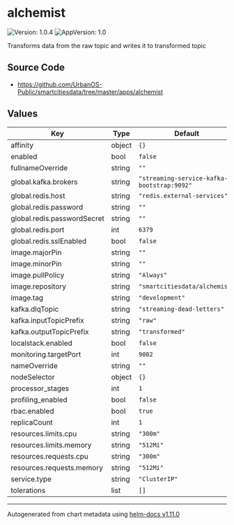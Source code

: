 # alchemist

![Version: 1.0.4](https://img.shields.io/badge/Version-1.0.4-informational?style=flat-square) ![AppVersion: 1.0](https://img.shields.io/badge/AppVersion-1.0-informational?style=flat-square)

Transforms data from the raw topic and writes it to transformed topic

## Source Code

* <https://github.com/UrbanOS-Public/smartcitiesdata/tree/master/apps/alchemist>

## Values

| Key | Type | Default | Description |
|-----|------|---------|-------------|
| affinity | object | `{}` |  |
| enabled | bool | `false` |  |
| fullnameOverride | string | `""` |  |
| global.kafka.brokers | string | `"streaming-service-kafka-bootstrap:9092"` |  |
| global.redis.host | string | `"redis.external-services"` |  |
| global.redis.password | string | `""` |  |
| global.redis.passwordSecret | string | `""` |  |
| global.redis.port | int | `6379` |  |
| global.redis.sslEnabled | bool | `false` |  |
| image.majorPin | string | `""` |  |
| image.minorPin | string | `""` |  |
| image.pullPolicy | string | `"Always"` |  |
| image.repository | string | `"smartcitiesdata/alchemist"` |  |
| image.tag | string | `"development"` |  |
| kafka.dlqTopic | string | `"streaming-dead-letters"` |  |
| kafka.inputTopicPrefix | string | `"raw"` |  |
| kafka.outputTopicPrefix | string | `"transformed"` |  |
| localstack.enabled | bool | `false` |  |
| monitoring.targetPort | int | `9002` |  |
| nameOverride | string | `""` |  |
| nodeSelector | object | `{}` |  |
| processor_stages | int | `1` |  |
| profiling_enabled | bool | `false` |  |
| rbac.enabled | bool | `true` |  |
| replicaCount | int | `1` |  |
| resources.limits.cpu | string | `"300m"` |  |
| resources.limits.memory | string | `"512Mi"` |  |
| resources.requests.cpu | string | `"300m"` |  |
| resources.requests.memory | string | `"512Mi"` |  |
| service.type | string | `"ClusterIP"` |  |
| tolerations | list | `[]` |  |

----------------------------------------------
Autogenerated from chart metadata using [helm-docs v1.11.0](https://github.com/norwoodj/helm-docs/releases/v1.11.0)
